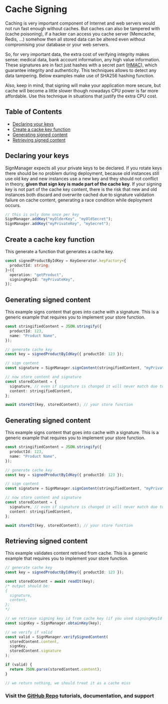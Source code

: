 # Cache Signing

Caching is very important component of Internet and web servers would not run fast enough without caches. But caches can also be tampered with (cache poisoning), if a hacker can access you cache server (Memcache, Redis, ...) somehow then all stored data can be altered even without compromising your database or your web servers.

So, for very important data, the extra cost of verifying integrity makes sense: medical data, bank account information, any high value information. These signatures are in fact just hashes with a secret part ([HMAC](https://pt.wikipedia.org/wiki/HMAC)), which guarantee integrity and authenticity. This techniques allows to detect any data tampering. Below examples make use of SHA256 hashing function.

Also, keep in mind, that signing will make your application more secure, but cache will become a little slower though nowadays CPU power is far more affordable. Use this technique in situations that justify the extra CPU cost.

## Table of Contents

<!-- prettier-ignore-start -->

- [Declaring your keys](#declaring-your-keys)
- [Create a cacke key function](#create-a-cache-key-function)
- [Generating signed content](#generating-signed-content)
- [Retrieving signed content](#retrieving-signed-content)

<!-- prettier-ignore-end -->

## Declaring your keys

SignManager expects all your private keys to be declared. If you rotate keys there should be no problem during deployment, because old instances still use old key and new instances use a new key and they should not conflict in theory, **given that sign key is made part of the cache key**.
If your signing key is not part of the cache key content, there is the risk that new and old instances both discard and overwrite cached due to signature validation failure on cache content, generating a race condition while deployment occurs.

```ts
// this is only done once per key
SignManager.addKey("myOlderKey", "myOldSecret");
SignManager.addKey("myPrivateKey", "mySecret");
```

## Create a cache key function

This generate a function that generates a cache key.

```ts
const signedProductByIdKey = KeyGenerator.keyFactory<{
  productId: string;
}>({
  operation: "getProduct",
  signingKeyId: "myPrivateKey",
});
```

## Generating signed content

This example signs content that goes into cache with a signature. This is a generic example that requires you to implement your store function.

```ts
const stringifiedContent = JSON.stringify({
  productId: 123,
  name: "Product Name",
});

// generate cache key
const key = signedProductByIdKey({ productId: 123 });

// sign content
const signature = SignManager.signContent(stringifiedContent, "myPrivateKey");

// now store content and signature
const storedContent = {
  signature, // even if signature is changed it will never match due to secret that was incorporated into hash
  content: stringifiedContent,
};

await storeIt(key, storedContent); // your store function
```

## Generating signed content

This example signs content that goes into cache with a signature. This is a generic example that requires you to implement your store function.

```ts
const stringifiedContent = JSON.stringify({
  productId: 123,
  name: "Product Name",
});

// generate cache key
const key = signedProductByIdKey({ productId: 123 });

// sign content
const signature = SignManager.signContent(stringifiedContent, "myPrivateKey");

// now store content and signature
const storedContent = {
  signature, // even if signature is changed it will never match due to secret that was incorporated into hash
  content: stringifiedContent,
};

await storeIt(key, storedContent); // your store function
```

## Retrieving signed content

This example validates content retrived from cache. This is a generic example that requires you to implement your store function.

```ts
// generate cache key
const key = signedProductByIdKey({ productId: 123 });

const storedContent = await readIt(key);
/* output should be:
{
  signature,
  content,
};
*/

// we retrieve signing key id from cache key (if you used signingKeyId during signedProductByIdKey function creation)
const signKey = SignManager.obtainKey(key);

// we verify if valid
const valid = SignManager.verifySignedContent(
  storedContent.content,
  signKey,
  storedContent.signature
);

if (valid) {
  return JSON.parse(storedContent.content);
}

// we return nothing, we should treat it as a cache miss
```

### Visit the [GitHub Repo](https://github.com/nelsongomes/reliable-caching/) tutorials, documentation, and support
